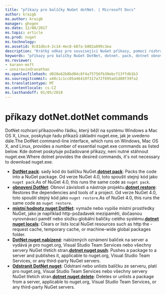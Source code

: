 ```yaml
---
title: "příkazy pro balíčky NuGet dotNet. | Microsoft Docs"
author: kraigb
ms.author: kraigb
manager: ghogen
ms.date: 12/08/2017
ms.topic: article
ms.prod: nuget
ms.technology: 
ms.assetid: 0c81dbc4-2c14-4ec8-b87a-b802a899c3ea
description: "Krátký odkaz pro související NuGet příkazy, pomocí rozhraní příkazového řádku dotnet."
keywords: "příkazy pro balíčky NuGet DotNet, dotnet. pack, dotnet obnovení, dotnet nuget místní hodnoty –, dotnet nuget nabízené, odstranění nuget dotnet."
ms.reviewer:
- karann-msft
- unniravindranathan
ms.openlocfilehash: d020e62b8bd04c8f4a75756fb30ebcf13ffdb1b3
ms.sourcegitcommit: a40c1c1cc05a46410f317a72f695ad1d80f39fa2
ms.translationtype: MT
ms.contentlocale: cs-CZ
ms.lasthandoff: 01/05/2018
---
```

# <a name="dotnet-commands"></a><span data-ttu-id="3b545-104">příkazy dotNet.</span><span class="sxs-lookup"><span data-stu-id="3b545-104">dotNet commands</span></span>

<span data-ttu-id="3b545-105">DotNet rozhraní příkazového řádku, který běží na systému Windows a Mac OS X, Linux, poskytuje řadu příkazů základní nuget.exe, jak je uvedeno dále.</span><span class="sxs-lookup"><span data-stu-id="3b545-105">The DotNet command-line interface, which runs on Windows, Mac OS X, and Linux, provides a number of essential nuget.exe commands as listed below.</span></span> <span data-ttu-id="3b545-106">Kde dotnet poskytuje požadované příkazy, není nutné stáhnout nuget.exe.</span><span class="sxs-lookup"><span data-stu-id="3b545-106">Where dotnet provides the desired commands, it's not necessary to download nuget.exe.</span></span>

- <span data-ttu-id="3b545-107">[**DotNet pack**](/dotnet/core/tools/dotnet-pack?tabs=netcore2x): sady kód do balíčku NuGet.</span><span class="sxs-lookup"><span data-stu-id="3b545-107">[**dotnet pack**](/dotnet/core/tools/dotnet-pack?tabs=netcore2x): Packs the code into a NuGet package.</span></span> <span data-ttu-id="3b545-108">Od verze NuGet 4.0, toto spouští stejný kód jako `nuget pack`.</span><span class="sxs-lookup"><span data-stu-id="3b545-108">As of NuGet 4.0, this runs the same code as `nuget pack`.</span></span>
- <span data-ttu-id="3b545-109">[**obnovení DotNet**](/dotnet/core/tools/dotnet-restore?tabs=netcore2x): Obnoví závislosti a nástroje projektu.</span><span class="sxs-lookup"><span data-stu-id="3b545-109">[**dotnet restore**](/dotnet/core/tools/dotnet-restore?tabs=netcore2x): Restores the dependencies and tools of a project.</span></span> <span data-ttu-id="3b545-110">Od verze NuGet 4.0, toto spouští stejný kód jako `nuget restore`.</span><span class="sxs-lookup"><span data-stu-id="3b545-110">As of NuGet 4.0, this runs the same code as `nuget restore`.</span></span>
- <span data-ttu-id="3b545-111">[**místní hodnoty nuget DotNet**](/dotnet/core/tools/dotnet-nuget-locals): vymaže nebo vypíše místní prostředky NuGet, jako je například http-požadavek mezipaměti, dočasnou vyrovnávací paměť nebo složku globální balíčky celého systému.</span><span class="sxs-lookup"><span data-stu-id="3b545-111">[**dotnet nuget locals**](/dotnet/core/tools/dotnet-nuget-locals): Clears or lists local NuGet resources such as http the -request cache, temporary cache, or machine-wide global packages folder.</span></span>
- <span data-ttu-id="3b545-112">[**DotNet nuget nabízené**](/dotnet/core/tools/dotnet-nuget-push): nabízených oznámení balíček na server a vydává je pro nuget.org, Visual Studio Team Services nebo všechny servery NuGet třetích stran.</span><span class="sxs-lookup"><span data-stu-id="3b545-112">[**dotnet nuget push**](/dotnet/core/tools/dotnet-nuget-push): Pushes a package to a server and publishes it, applicable to nuget.org, Visual Studio Team Services, or any third-party NuGet servers.</span></span>
- <span data-ttu-id="3b545-113">[**Odstranit DotNet nuget**](/dotnet/core/tools/dotnet-nuget-delete): Odstraní nebo unlists balíčku ze serveru, platí pro nuget.org, Visual Studio Team Services nebo všechny servery NuGet třetích stran.</span><span class="sxs-lookup"><span data-stu-id="3b545-113">[**dotnet nuget delete**](/dotnet/core/tools/dotnet-nuget-delete): Deletes or unlists a package from a  server, applicable to nuget.org, Visual Studio Team Services, or any third-party NuGet servers.</span></span>
